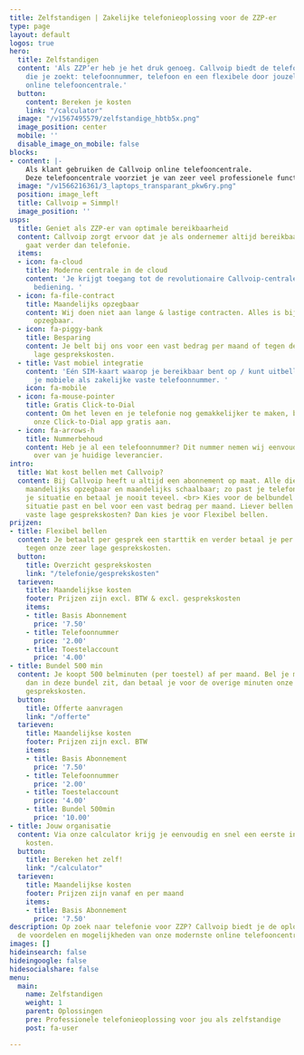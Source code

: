 ```yaml
---
title: Zelfstandigen | Zakelijke telefonieoplossing voor de ZZP-er
type: page
layout: default
logos: true
hero:
  title: Zelfstandigen
  content: 'Als ZZP’er heb je het druk genoeg. Callvoip biedt de telefoonoplossing
    die je zoekt: telefoonnummer, telefoon en een flexibele door jouzelf te bedienen
    online telefooncentrale.'
  button:
    content: Bereken je kosten
    link: "/calculator"
  image: "/v1567495579/zelfstandige_hbtb5x.png"
  image_position: center
  mobile: ''
  disable_image_on_mobile: false
blocks:
- content: |-
    Als klant gebruiken de Callvoip online telefooncentrale.
    Deze telefooncentrale voorziet je van zeer veel professionele functionaliteiten en blinkt uit in bedieningsgemak. Uitgekiende telefonie voor slimme ondernemers dus!
  image: "/v1566216361/3_laptops_transparant_pkw6ry.png"
  position: image_left
  title: Callvoip = Simmpl!
  image_position: ''
usps:
  title: Geniet als ZZP-er van optimale bereikbaarheid
  content: Callvoip zorgt ervoor dat je als ondernemer altijd bereikbaar bent, dat
    gaat verder dan telefonie.
  items:
  - icon: fa-cloud
    title: Moderne centrale in de cloud
    content: 'Je krijgt toegang tot de revolutionaire Callvoip-centrale met eenvoudige
      bediening. '
  - icon: fa-file-contract
    title: Maandelijks opzegbaar
    content: Wij doen niet aan lange & lastige contracten. Alles is bij ons maandelijks
      opzegbaar.
  - icon: fa-piggy-bank
    title: Besparing
    content: Je belt bij ons voor een vast bedrag per maand of tegen de reguliere
      lage gesprekskosten.
  - title: Vast mobiel integratie
    content: 'Eén SIM-kaart waarop je bereikbaar bent op / kunt uitbellen met zowel
      je mobiele als zakelijke vaste telefoonnummer. '
    icon: fa-mobile
  - icon: fa-mouse-pointer
    title: Gratis Click-to-Dial
    content: Om het leven en je telefonie nog gemakkelijker te maken, bieden wij je
      onze Click-to-Dial app gratis aan.
  - icon: fa-arrows-h
    title: Nummerbehoud
    content: Heb je al een telefoonnummer? Dit nummer nemen wij eenvoudig en snel
      over van je huidige leverancier.
intro:
  title: Wat kost bellen met Callvoip?
  content: Bij Callvoip heeft u altijd een abonnement op maat. Alle diensten zijn
    maandelijks opzegbaar en maandelijks schaalbaar; zo past je telefonie altijd bij
    je situatie en betaal je nooit teveel. <br> Kies voor de belbundel die bij jouw
    situatie past en bel voor een vast bedrag per maand. Liever bellen tegen onze
    vaste lage gesprekskosten? Dan kies je voor Flexibel bellen.
prijzen:
- title: Flexibel bellen
  content: Je betaalt per gesprek een starttik en verder betaal je per minuut, natuurlijk
    tegen onze zeer lage gesprekskosten.
  button:
    title: Overzicht gesprekskosten
    link: "/telefonie/gesprekskosten"
  tarieven:
    title: Maandelijkse kosten
    footer: Prijzen zijn excl. BTW & excl. gesprekskosten
    items:
    - title: Basis Abonnement
      price: '7.50'
    - title: Telefoonnummer
      price: '2.00'
    - title: Toestelaccount
      price: '4.00'
- title: Bundel 500 min
  content: Je koopt 500 belminuten (per toestel) af per maand. Bel je meer minuten
    dan in deze bundel zit, dan betaal je voor de overige minuten onze reguliere lage
    gesprekskosten.
  button:
    title: Offerte aanvragen
    link: "/offerte"
  tarieven:
    title: Maandelijkse kosten
    footer: Prijzen zijn excl. BTW
    items:
    - title: Basis Abonnement
      price: '7.50'
    - title: Telefoonnummer
      price: '2.00'
    - title: Toestelaccount
      price: '4.00'
    - title: Bundel 500min
      price: '10.00'
- title: Jouw organisatie
  content: Via onze calculator krijg je eenvoudig en snel een eerste indruk van de
    kosten.
  button:
    title: Bereken het zelf!
    link: "/calculator"
  tarieven:
    title: Maandelijkse kosten
    footer: Prijzen zijn vanaf en per maand
    items:
    - title: Basis Abonnement
      price: '7.50'
description: Op zoek naar telefonie voor ZZP? Callvoip biedt je de oplossing. Ontdek
  de voordelen en mogelijkheden van onze modernste online telefooncentrale.
images: []
hideinsearch: false
hideingoogle: false
hidesocialshare: false
menu:
  main:
    name: Zelfstandigen
    weight: 1
    parent: Oplossingen
    pre: Professionele telefonieoplossing voor jou als zelfstandige
    post: fa-user

---
```

